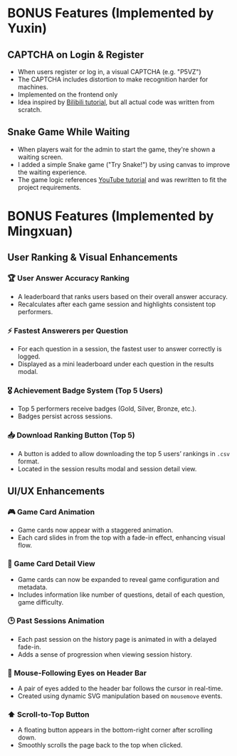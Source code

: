 # BONUS Features (Implemented by Yuxin)

## CAPTCHA on Login & Register
- When users register or log in, a visual CAPTCHA (e.g. "P5VZ") 
- The CAPTCHA includes distortion to make recognition harder for machines.
- Implemented on the frontend only
- Idea inspired by [Bilibili tutorial](https://www.bilibili.com/video/BV1T64y1f7kM), but all actual code was written from scratch.

## Snake Game While Waiting
- When players wait for the admin to start the game, they're shown a waiting screen.
- I added a simple Snake game ("Try Snake!") by using canvas to improve the waiting experience.
- The game logic references [YouTube tutorial](https://www.youtube.com/watch?v=Je0B3nHhKmM) and was rewritten to fit the project requirements.


# BONUS Features (Implemented by Mingxuan)

## User Ranking & Visual Enhancements

### 🏆 User Answer Accuracy Ranking
- A leaderboard that ranks users based on their overall answer accuracy.
- Recalculates after each game session and highlights consistent top performers.

### ⚡ Fastest Answerers per Question
- For each question in a session, the fastest user to answer correctly is logged.
- Displayed as a mini leaderboard under each question in the results modal.

### 🎖️ Achievement Badge System (Top 5 Users)
- Top 5 performers receive badges (Gold, Silver, Bronze, etc.).
- Badges persist across sessions.

### 📥 Download Ranking Button (Top 5)
- A button is added to allow downloading the top 5 users’ rankings in `.csv` format.
- Located in the session results modal and session detail view.

## UI/UX Enhancements

### 🎮 Game Card Animation
- Game cards now appear with a staggered animation.
- Each card slides in from the top with a fade-in effect, enhancing visual flow.

### 📄 Game Card Detail View
- Game cards can now be expanded to reveal game configuration and metadata.
- Includes information like number of questions, detail of each question, game difficulty.

### 🕒 Past Sessions Animation
- Each past session on the history page is animated in with a delayed fade-in.
- Adds a sense of progression when viewing session history.

### 👀 Mouse-Following Eyes on Header Bar
- A pair of eyes added to the header bar follows the cursor in real-time.
- Created using dynamic SVG manipulation based on `mousemove` events.

### ⬆️ Scroll-to-Top Button
- A floating button appears in the bottom-right corner after scrolling down.
- Smoothly scrolls the page back to the top when clicked.
